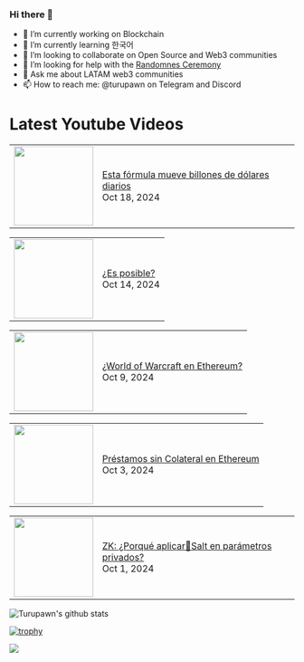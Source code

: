 ### Hi there 👋

- 🔭 I’m currently working on Blockchain
- 🌱 I’m currently learning 한국어
- 👯 I’m looking to collaborate on Open Source and Web3 communities
- 🤔 I’m looking for help with the [Randomnes Ceremony](https://github.com/Turupawn/RandomnessCeremony)
- 💬 Ask me about LATAM web3 communities
- 📫 How to reach me: @turupawn on Telegram and Discord

# Latest Youtube Videos

<!-- BLOG-POST-LIST:START --><table><tr><td><a href="https://www.youtube.com/watch?v=iICUmMYUBP8"><img width="140px" src="https://i.ytimg.com/vi/iICUmMYUBP8/mqdefault.jpg"></a></td>
<td><a href="https://www.youtube.com/watch?v=iICUmMYUBP8">Esta fórmula mueve billones de dólares diarios</a><br/>Oct 18, 2024</td></tr></table>
<table><tr><td><a href="https://www.youtube.com/watch?v=Ostjz27VDEE"><img width="140px" src="https://i.ytimg.com/vi/Ostjz27VDEE/mqdefault.jpg"></a></td>
<td><a href="https://www.youtube.com/watch?v=Ostjz27VDEE">¿Es posible?</a><br/>Oct 14, 2024</td></tr></table>
<table><tr><td><a href="https://www.youtube.com/watch?v=U_1EIui6wLM"><img width="140px" src="https://i.ytimg.com/vi/U_1EIui6wLM/mqdefault.jpg"></a></td>
<td><a href="https://www.youtube.com/watch?v=U_1EIui6wLM">¿World of Warcraft en Ethereum?</a><br/>Oct 9, 2024</td></tr></table>
<table><tr><td><a href="https://www.youtube.com/watch?v=DwgQcYMO0i4"><img width="140px" src="https://i.ytimg.com/vi/DwgQcYMO0i4/mqdefault.jpg"></a></td>
<td><a href="https://www.youtube.com/watch?v=DwgQcYMO0i4">Préstamos sin Colateral en Ethereum</a><br/>Oct 3, 2024</td></tr></table>
<table><tr><td><a href="https://www.youtube.com/watch?v=n-QFzXLctgc"><img width="140px" src="https://i.ytimg.com/vi/n-QFzXLctgc/mqdefault.jpg"></a></td>
<td><a href="https://www.youtube.com/watch?v=n-QFzXLctgc">ZK: ¿Porqué aplicar🧂Salt en parámetros privados?</a><br/>Oct 1, 2024</td></tr></table>
<!-- BLOG-POST-LIST:END -->

<!-- YOUTUBE:START -->
<!-- YOUTUBE:END -->

![Turupawn's github stats](https://github-readme-stats.vercel.app/api?username=turupawn&show_icons=true)

[![trophy](https://github-profile-trophy.vercel.app/?username=Turupawn&theme=onedark)](https://github.com/ryo-ma/github-profile-trophy)

<a href="https://github.com/anuraghazra/github-readme-stats">
  <!-- Change the `github-readme-stats.anuraghazra1.vercel.app` to `github-readme-stats.vercel.app`  -->
  <img align="center" src="https://github-readme-stats.anuraghazra1.vercel.app/api/top-langs/?username=Turupawn&layout=compact&theme=radical" />
</a>

<!--
**Turupawn/Turupawn** is a ✨ _special_ ✨ repository because its `README.md` (this file) appears on your GitHub profile.

Here are some ideas to get you started:

- 🔭 I’m currently working on ...
- 🌱 I’m currently learning ...
- 👯 I’m looking to collaborate on ...
- 🤔 I’m looking for help with ...
- 💬 Ask me about ...
- 📫 How to reach me: ...
- 😄 Pronouns: ...
- ⚡ Fun fact: ...
-->
